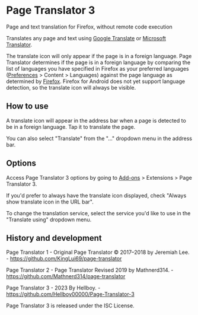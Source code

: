 # Page Translator 3

Page and text translation for Firefox, without remote code execution

Translates any page and text using [Google Translate](https://translate.google.com/manager/website/) or [Microsoft Translator](https://msdn.microsoft.com/en-us/library/mt146808.aspx).

The translate icon will only appear if the page is in a foreign language. Page Translator determines if the page is in a foreign language by comparing the list of languages you have specified in Firefox as your preferred languages (<a href="about:preferences#content">Preferences</a> > Content > Languages) against the page language as determined by <a href="https://developer.mozilla.org/en-US/Add-ons/WebExtensions/API/tabs/detectLanguage">Firefox</a>. Firefox for Android does not yet support language detection, so the translate icon will always be visible.

## How to use

A translate icon will appear in the address bar when a page is detected to be in a foreign language. Tap it to translate the page.

You can also select "Translate" from the "..." dropdown menu in the address bar.

## Options

Access Page Translator 3 options by going to <a href="about:addons">Add-ons</a> > Extensions > Page Translator 3.

If you'd prefer to always have the translate icon displayed, check "Always show translate icon in the URL bar".

To change the translation service, select the service you'd like to use in the "Translate using" dropdown menu.

## History and development

Page Translator 1 - Original Page Translator © 2017–2018 by Jeremiah Lee. - https://github.com/KingLui69/page-translator

Page Translator 2 - Page Translator Revised 2019 by Mathnerd314. - https://github.com/Mathnerd314/page-translator

Page Translator 3 - 2023 By Hellboy. - https://github.com/Hellboy00000/Page-Translator-3

Page Translator 3 is released under the ISC License.
